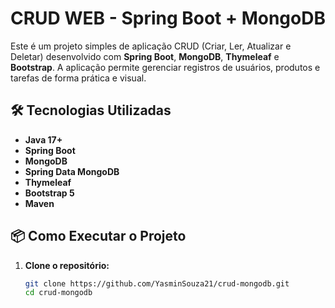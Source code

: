 # CRUD WEB - Spring Boot + MongoDB

Este é um projeto simples de aplicação CRUD (Criar, Ler, Atualizar e Deletar) desenvolvido com **Spring Boot**, **MongoDB**, **Thymeleaf** e **Bootstrap**. A aplicação permite gerenciar registros de usuários, produtos e tarefas de forma prática e visual.

## 🛠 Tecnologias Utilizadas

- **Java 17+**
- **Spring Boot**
- **MongoDB**
- **Spring Data MongoDB**
- **Thymeleaf**
- **Bootstrap 5**
- **Maven**

## 📦 Como Executar o Projeto

1. **Clone o repositório:**
   ```bash
   git clone https://github.com/YasminSouza21/crud-mongodb.git
   cd crud-mongodb
